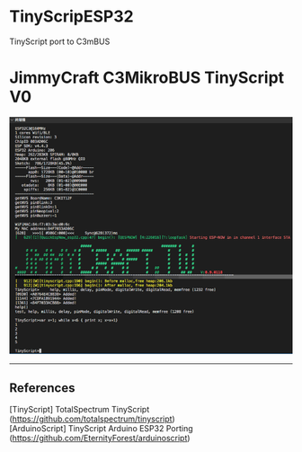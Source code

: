 # TinyScripESP32
TinyScript port to C3mBUS

# JimmyCraft C3MikroBUS TinyScript V0
<img src= "pic/TinyScript.png" >


---
## References <br>
[TinyScript]  TotalSpectrum TinyScript (https://github.com/totalspectrum/tinyscript)<br>
[ArduinoScript] TinyScript Arduino ESP32 Porting (https://github.com/EternityForest/arduinoscript)<br>

